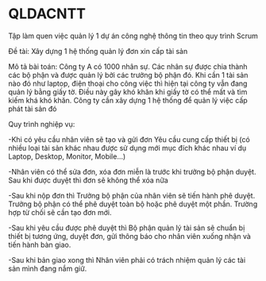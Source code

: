 # QLDACNTT
 
Tập làm quen việc quản lý 1 dự án công nghệ thông tin theo quy trình Scrum 

Đề tài: Xây dựng 1 hệ thống quản lý đơn xin cấp tài sản

Mô tả bài toán: Công ty A có 1000 nhân sự. Các nhân sự được chia thành các bộ phận và được quản lý bởi các trưởng bộ phận đó. Khi cần 1 tài sản nào đó như laptop, điện thoại cho công việc thì hiện tại công ty vẫn đang quản lý bằng giấy tờ. Điều này gây khó khăn khi giấy tờ có thể mất và tìm kiếm khá khó khăn. Công ty cần xây dựng 1 hệ thống để quản lý việc cấp phát tài sản đó 

Quy trình nghiệp vụ: 

-Khi có yêu cầu nhân viên sẽ tạo và gửi đơn Yêu cầu cung cấp thiết bị (có nhiều loại tài sản khác nhau được sử dụng mới mục đích khác nhau ví dụ Laptop, Desktop, Monitor, Mobile…)

-Nhân viên có thể sửa đơn, xóa đơn miễn là trước khi trưởng bộ phận duyệt. Sau khi được duyệt thì đơn sẽ không thể xóa nữa

-Sau khi nộp đơn thì Trưởng bộ phận của nhân viên sẽ tiến hành phê duyệt. Trưởng bộ phận có thể phê duyệt toàn bộ hoặc phê duyệt một phần. Trường hợp từ chối sẽ cần tạo đơn mới.

-Sau khi yêu cầu được phê duyệt thì Bộ phận quản lý tài sản sẽ chuẩn bị thiết bị tương ứng, duyệt đơn, gửi thông báo cho nhân viên xuống nhận và tiến hành bàn giao.

-Sau khi bản giao xong thì Nhân viên phải có trách nhiệm quản lý các tài sản mình đang nắm giữ.

